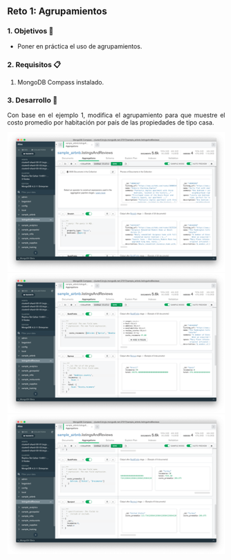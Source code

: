 ## Reto 1: Agrupamientos

<div style="text-align: justify;">

### 1. Objetivos :dart: 

- Poner en práctica el uso de agrupamientos.

### 2. Requisitos :clipboard:

1. MongoDB Compass instalado.

### 3. Desarrollo :rocket:

Con base en el ejemplo 1, modifica el agrupamiento para que muestre el costo promedio por habitación por país de las propiedades de tipo casa.

![Evidencia 1](Captura%201.png)
![Evidencia 2](Captura%202.png)
![Evidencia 3](Captura%203.png)
